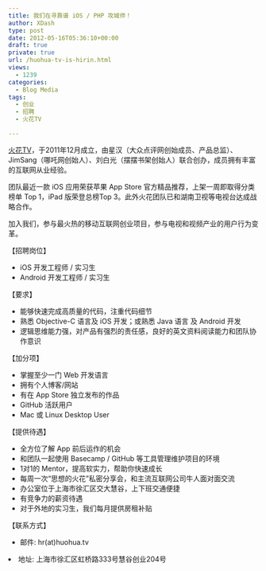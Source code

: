 ```yaml
---
title: 我们在寻靠谱 iOS / PHP 攻城师！
author: XDash
type: post
date: 2012-05-16T05:36:10+00:00
draft: true
private: true
url: /huohua-tv-is-hirin.html
views:
  - 1239
categories:
  - Blog Media
tags:
  - 创业
  - 招聘
  - 火花TV

---
```

<a href="http://huohua.tv/" target="_blank">火花TV</a>，于2011年12月成立，由星汉（大众点评网创始成员、产品总监）、JimSang（哪吒网创始人）、刘白光（摆摆书架创始人）联合创办，成员拥有丰富的互联网从业经验。

团队最近一款 iOS 应用荣获苹果 App Store 官方精品推荐，上架一周即取得分类榜单 Top 1，iPad 版荣登总榜Top 3。此外火花团队已和湖南卫视等电视台达成战略合作。

加入我们，参与最火热的移动互联网创业项目，参与电视和视频产业的用户行为变革。

【招聘岗位】

  * iOS 开发工程师 / 实习生
  * Android 开发工程师 / 实习生

【要求】

  * 能够快速完成高质量的代码，注重代码细节
  * 熟悉 Objective-C 语言及 iOS 开发；或熟悉 Java 语言 及 Android 开发
  * 逻辑思维能力强，对产品有强烈的责任感，良好的英文资料阅读能力和团队协作意识

【加分项】

  * 掌握至少一门 Web 开发语言
  * 拥有个人博客/网站
  * 有在 App Store 独立发布的作品
  * GitHub 活跃用户
  * Mac 或 Linux Desktop User

【提供待遇】

  * 全方位了解 App 前后运作的机会
  * 和团队一起使用 Basecamp / GitHub 等工具管理维护项目的环境
  * 1对1的 Mentor，提高软实力，帮助你快速成长
  * 每周一次“思想的火花”私密分享会，和主流互联网公司牛人面对面交流
  * 办公室位于上海市徐汇区交大慧谷，上下班交通便捷
  * 有竞争力的薪资待遇
  * 对于外地的实习生，我们每月提供房租补贴

【联系方式】

  * 邮件: hr(at)huohua.tv
<li id="aeaoofnhgocdbnbeljkmbjdmhbcokfdb-mousedown">
  地址: 上海市徐汇区虹桥路333号慧谷创业204号
</li>